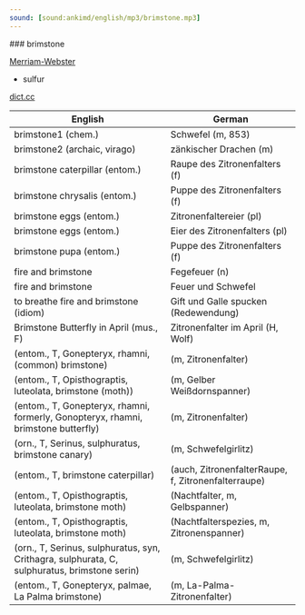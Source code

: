 ```yaml
---
sound: [sound:ankimd/english/mp3/brimstone.mp3]
---
```


\### brimstone

[Merriam-Webster](https://www.merriam-webster.com/dictionary/brimstone)

- sulfur

[dict.cc](https://www.dict.cc/brimstone)

| English        | German       |
| -------------- | ------------ |
| brimstone1 (chem.) | Schwefel (m, 853) |
| brimstone2 (archaic, virago) | zänkischer Drachen (m) |
| brimstone caterpillar (entom.) | Raupe des Zitronenfalters (f) |
| brimstone chrysalis (entom.) | Puppe des Zitronenfalters (f) |
| brimstone eggs (entom.) | Zitronenfaltereier (pl) |
| brimstone eggs (entom.) | Eier des Zitronenfalters (pl) |
| brimstone pupa (entom.) | Puppe des Zitronenfalters (f) |
| fire and brimstone | Fegefeuer (n) |
| fire and brimstone | Feuer und Schwefel |
| to breathe fire and brimstone (idiom) | Gift und Galle spucken (Redewendung) |
| Brimstone Butterfly in April (mus., F) | Zitronenfalter im April (H, Wolf) |
|  (entom., T, Gonepteryx, rhamni, (common) brimstone) |  (m, Zitronenfalter) |
|  (entom., T, Opisthograptis, luteolata, brimstone (moth)) |  (m, Gelber Weißdornspanner) |
|  (entom., T, Gonepteryx, rhamni, formerly, Gonopteryx, rhamni, brimstone butterfly) |  (m, Zitronenfalter) |
|  (orn., T, Serinus, sulphuratus, brimstone canary) |  (m, Schwefelgirlitz) |
|  (entom., T, brimstone caterpillar) |  (auch, ZitronenfalterRaupe, f, Zitronenfalterraupe) |
|  (entom., T, Opisthograptis, luteolata, brimstone moth) |  (Nachtfalter, m, Gelbspanner) |
|  (entom., T, Opisthograptis, luteolata, brimstone moth) |  (Nachtfalterspezies, m, Zitronenspanner) |
|  (orn., T, Serinus, sulphuratus, syn, Crithagra, sulphurata, C, sulphuratus, brimstone serin) |  (m, Schwefelgirlitz) |
|  (entom., T, Gonepteryx, palmae, La Palma brimstone) |  (m, La-Palma-Zitronenfalter) |
